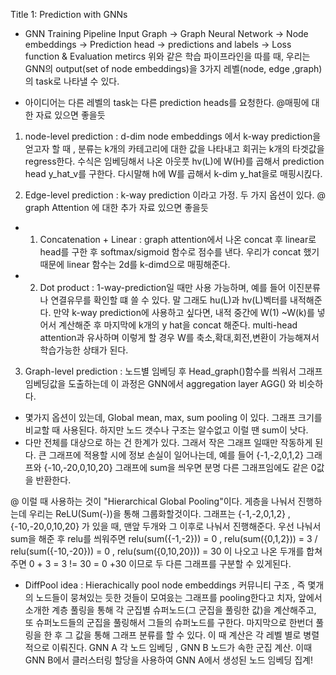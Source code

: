 Title 1: Prediction with GNNs 
 
 - GNN Training Pipeline
Input Graph -> Graph Neural Network -> Node embeddings -> Prediction head -> predictions and labels -> Loss function & Evaluation metircs
위와 같은 학습 파이프라인을 따를 때, 우리는 GNN의 output(set of node embeddings)을 3가지 레벨(node, edge ,graph)의 task로 나타낼 수 있다.

- 아이디어는 다른 레벨의 task는 다른 prediction heads를 요청한다. @매핑에 대한 자료 있으면 좋을듯
1. node-level prediction : d-dim node embeddings 에서 k-way prediction을 얻고자 할 때 , 분류는 k개의 카테고리에 대한 값을 나타내고 회귀는 k개의 타겟값을 regress한다.
수식은 임베딩해서 나온 아웃풋 hv(L)에 W(H)를 곱해서 prediction head y_hat_v를 구한다. 다시말해 h에 W를 곱해서 k-dim y_hat을로 매핑시킩다.

2. Edge-level prediction : k-way prediction 이라고 가정. 두 가지 옵션이 있다. @ graph Attention 에 대한 추가 자료 있으면 좋을듯
- 1) Concatenation + Linear : graph attention에서 나온 concat 후 linear로 head를 구한 후 softmax/sigmoid 함수로 점수를 낸다. 우리가 concat 했기 때문에 linear 함수는 2d를 k-dimd으로 매핑해준다. 
- 2) Dot product : 1-way-prediction일 때만 사용 가능하며, 예를 들어 이진분류 나 연결유무를 확인할 떄 쓸 수 있다. 말 그래도 hu(L)과 hv(L)벡터를 내적해준다. 만약 k-way prediction에 사용하고 싶다면,
내적 중간에 W(1) ~W(k)를 넣어서 계산해준 후 마지막에 k개의 y hat을 concat 해준다. multi-head attention과 유사하며 이렇게 할 경우 W를 축소,확대,회전,변환이 가능해져서 학습가능한 상태가 된다.

3. Graph-level prediction : 노드별 임베딩 후 Head_graph()함수를 씌워서 그래프 임베딩값을 도출하는데 이 과정은 GNN에서 aggregation layer AGG() 와 비슷하다.
- 몇가지 옵션이 있는데, Global mean, max, sum pooling 이 있다. 그래프 크기를 비교할 때 사용된다. 하지만 노드 갯수나 구조는 알수없고 이럴 땐 sum이 낫다. 
- 다만 전체를 대상으로 하는 건 한계가 있다. 그래서 작은 그래프 일때만 작동하게 된다. 큰 그래프에 적용할 시에 정보 손실이 일어나는데,
예를 들어 {-1,-2,0,1,2} 그래프와 {-10,-20,0,10,20} 그래프에 sum을 씌우면 분명 다른 그래프임에도 같은 0값을 반환한다.

@ 이럴 때 사용하는 것이 "Hierarchical Global Pooling"이다. 게층을 나눠서 진행하는데 우리는 ReLU(Sum(-))을 통해 그룹화할것이다. 
그래프는 {-1,-2,0,1,2} , {-10,-20,0,10,20} 가 있을 때, 맨앞 두개와 그 이후로 나눠서 진행해준다.
우선 나눠서 sum을 해준 후 relu를 씌워주면 relu(sum({-1,-2})) = 0 , relu(sum({0,1,2})) = 3 / relu(sum({-10,-20})) = 0 , relu(sum({0,10,20})) = 30 이 나오고 나온 두개를 합쳐주면
0 + 3 = 3 != 30 = 0 +30 이므로 두 다른 그래프를 구분할 수 있게된다.

- DiffPool idea : Hierachically pool node embeddings 
커뮤니티 구조 , 즉 몇개의 노드들이 뭉쳐있는 듯한 것들이 모여읐는 그래프를 pooling한다고 치자, 앞에서 소개한 계층 풀링을 통해 각 군집별 슈퍼노드(그 군집을 풀링한 값)을 계산해주고, 또 슈퍼노드들의 군집을 풀링해서 그들의 슈퍼노드를 구한다.
마지막으로 한번더 풀링을 한 후 그 값을 통해 그래프 분류를 할 수 있다. 이 때 계산은 각 레벨 별로 병렬적으로 이뤄진다. GNN A 각 노드 임베딩 , GNN B 노드가 속한 군집 계산. 이때 GNN B에서 클러스터링 할당을 사용하여 GNN A에서 생성된 노드 임베딩 집계!

